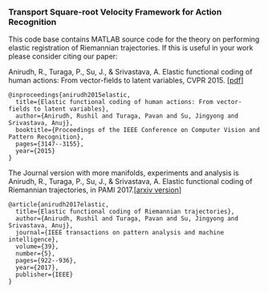 ### Transport Square-root Velocity Framework for Action Recognition
This code base contains MATLAB source code for the theory on performing elastic registration of Riemannian trajectories. If this is useful in your work please consider citing our paper:

Anirudh, R., Turaga, P., Su, J., & Srivastava, A. Elastic functional coding of human actions: From vector-fields to latent variables, CVPR 2015. [[pdf](https://www.cv-foundation.org/openaccess/content_cvpr_2015/papers/Anirudh_Elastic_Functional_Coding_2015_CVPR_paper.pdf)]

```
@inproceedings{anirudh2015elastic,
  title={Elastic functional coding of human actions: From vector-fields to latent variables},
  author={Anirudh, Rushil and Turaga, Pavan and Su, Jingyong and Srivastava, Anuj},
  booktitle={Proceedings of the IEEE Conference on Computer Vision and Pattern Recognition},
  pages={3147--3155},
  year={2015}
}
```

The Journal version with more manifolds, experiments and analysis is
Anirudh, R., Turaga, P., Su, J., & Srivastava, A. Elastic functional coding of Riemannian trajectories, in PAMI 2017.[[arxiv version](https://arxiv.org/abs/1603.02200)]

```
@article{anirudh2017elastic,
  title={Elastic functional coding of Riemannian trajectories},
  author={Anirudh, Rushil and Turaga, Pavan and Su, Jingyong and Srivastava, Anuj},
  journal={IEEE transactions on pattern analysis and machine intelligence},
  volume={39},
  number={5},
  pages={922--936},
  year={2017},
  publisher={IEEE}
}
```
